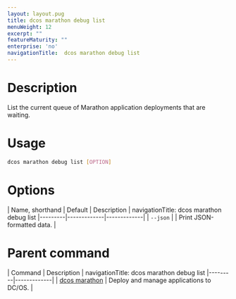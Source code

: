 ```yaml
---
layout: layout.pug
title: dcos marathon debug list
menuWeight: 12
excerpt: ""
featureMaturity: ""
enterprise: 'no'
navigationTitle:  dcos marathon debug list
---
```


<!-- This source repo for this topic is https://github.com/dcos/dcos-docs -->


# Description
List the current queue of Marathon application deployments that are waiting.

# Usage

```bash
dcos marathon debug list [OPTION]
```

# Options

| Name, shorthand | Default | Description |
navigationTitle:  dcos marathon debug list
|---------|-------------|-------------|
| `--json`   |             |  Print JSON-formatted data. |

# Parent command

| Command | Description |
navigationTitle:  dcos marathon debug list
|---------|-------------|
| [dcos marathon](/1.10/cli/command-reference/dcos-marathon/) | Deploy and manage applications to DC/OS. |

<!-- # Examples -->
